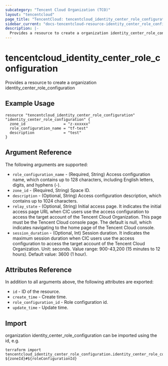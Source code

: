 ```yaml
---
subcategory: "Tencent Cloud Organization (TCO)"
layout: "tencentcloud"
page_title: "TencentCloud: tencentcloud_identity_center_role_configuration"
sidebar_current: "docs-tencentcloud-resource-identity_center_role_configuration"
description: |-
  Provides a resource to create a organization identity_center_role_configuration
---
```


# tencentcloud_identity_center_role_configuration

Provides a resource to create a organization identity_center_role_configuration

## Example Usage

```hcl
resource "tencentcloud_identity_center_role_configuration" "identity_center_role_configuration" {
  zone_id                 = "z-xxxxxx"
  role_configuration_name = "tf-test"
  description             = "test"
}
```

## Argument Reference

The following arguments are supported:

* `role_configuration_name` - (Required, String) Access configuration name, which contains up to 128 characters, including English letters, digits, and hyphens (-).
* `zone_id` - (Required, String) Space ID.
* `description` - (Optional, String) Access configuration description, which contains up to 1024 characters.
* `relay_state` - (Optional, String) Initial access page. It indicates the initial access page URL when CIC users use the access configuration to access the target account of the Tencent Cloud Organization. This page must be the Tencent Cloud console page. The default is null, which indicates navigating to the home page of the Tencent Cloud console.
* `session_duration` - (Optional, Int) Session duration. It indicates the maximum session duration when CIC users use the access configuration to access the target account of the Tencent Cloud Organization. Unit: seconds. Value range: 900-43,200 (15 minutes to 12 hours). Default value: 3600 (1 hour).

## Attributes Reference

In addition to all arguments above, the following attributes are exported:

* `id` - ID of the resource.
* `create_time` - Create time.
* `role_configuration_id` - Role configuration id.
* `update_time` - Update time.


## Import

organization identity_center_role_configuration can be imported using the id, e.g.

```
terraform import tencentcloud_identity_center_role_configuration.identity_center_role_configuration ${zoneId}#${roleConfigurationId}
```

